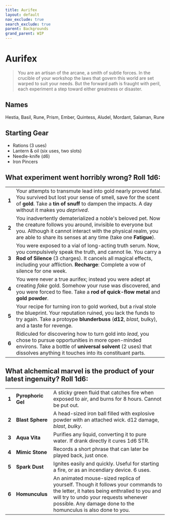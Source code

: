 ```yaml
---
title: Aurifex
layout: default
nav_exclude: true
search_exclude: true
parent: Backgrounds
grand_parent: WIP
---
```


# Aurifex

> You are an artisan of the arcane, a smith of subtle forces. In the crucible of your workshop the laws that govern this world are set warped to suit your needs. But the forward path is fraught with peril, each experiment a step toward either greatness or disaster.

## Names
Hestia, Basil, Rune, Prism, Ember, Quintess, Aludel, Mordant, Salaman, Rune

## Starting Gear

- Rations (3 uses)
- Lantern & oil (six uses, two slots)
- Needle-knife (d6)
- Iron Pincers

## What experiment went horribly wrong? Roll 1d6:

|       |                                                                                                                                                                                                                                                                                                                              |
| ----- | ---------------------------------------------------------------------------------------------------------------------------------------------------------------------------------------------------------------------------------------------------------------------------------------------------------------------------- |
| **1** | Your attempts to transmute lead into gold nearly proved fatal. You survived but lost your sense of smell, save for the scent of **gold**. Take a **tin of snuff** to dampen the impacts. A day without it makes you _deprived_.                       |
| **2** | You inadvertently dematerialized a noble's beloved pet. Now the creature follows you around, invisible to everyone but you. Although it cannot interact with the physical realm, you are able to share its senses at any time (take one **Fatigue**).      |
| **3** | You were exposed to a vial of long-acting truth serum. Now, you compulsively speak the truth, and cannot lie. You carry a **Rod of Silence** (3 charges). It cancels all magical effects, including your affliction. **Recharge**: Complete a vow of silence for one week.    |
| **4** | You were never a true aurifex; instead you were adept at creating _fake_ gold. Somehow your ruse was discovered, and you were forced to flee. Take a **rod of quick-flow metal** and **gold powder**.                                |
| **5** | Your recipe for turning iron to gold worked, but a rival stole the blueprint. Your reputation ruined, you lack the funds to try again. Take a protoype **blunderbuss** (**d12**, _blast_, bulky), and a taste for revenge.         |
| **6** | Ridiculed for discovering how to turn gold into _lead_, you chose to pursue opportunities in more open-minded environs. Take a bottle of **universal solvent** (2 uses) that dissolves anything it touches into its constituant parts. |

## What alchemical marvel is the product of your latest ingenuity? Roll 1d6:

|       |                      |                                                                                                                                                                                                                                           |
| ----- | -------------------- | ----------------------------------------------------------------------------------------------------------------------------------------------------------------------------------------------------------------------------------------- |
| **1** | **Pyrophoric Gel** | A sticky green fluid that catches fire when exposed to air, and burns for 8 hours. Cannot be put out.  |
| **2** | **Blast Sphere**  | A head-sized iron ball filled with explosive powder with an attached wick. d12 damage, _blast_, _bulky_.    |
| **3** | **Aqua Vita**     | Purifies any liquid, converting it to pure water. If drank directly it cures 1d6 STR. | 
| **4** | **Mimic Stone**      | Records a short phrase that can later be played back, just once.              |
| **5** | **Spark Dust** | Ignites easily and quickly. Useful for starting a fire, or as an incendiary device. 6 uses.           |
| **6** | **Homunculus**       | An animated mouse-sized replica of yourself. Though it follows your commands to the letter, it hates being enthralled to you and will try to undo your requests whenever possible. Any damage done to the homunculus is also done to you. |